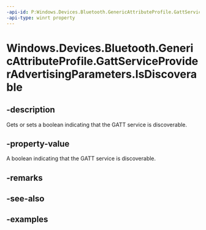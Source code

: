 ```yaml
---
-api-id: P:Windows.Devices.Bluetooth.GenericAttributeProfile.GattServiceProviderAdvertisingParameters.IsDiscoverable
-api-type: winrt property
---
```


<!-- Property syntax.
public bool IsDiscoverable { get;  set; }
-->

# Windows.Devices.Bluetooth.GenericAttributeProfile.GattServiceProviderAdvertisingParameters.IsDiscoverable

## -description
Gets or sets a boolean indicating that the GATT service is discoverable.

## -property-value
A boolean indicating that the GATT service is discoverable.

## -remarks

## -see-also

## -examples

